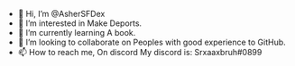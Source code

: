 - 👋 Hi, I’m @AsherSFDex
- 👀 I’m interested in Make Deports.
- 🌱 I’m currently learning A book.
- 💞️ I’m looking to collaborate on Peoples with good experience to GitHub.
- 📫 How to reach me, On discord My discord is: Srxaaxbruh#0899

<!---
AsherSFDex/AsherSFDex is a ✨ special ✨ repository because its `README.md` (this file) appears on your GitHub profile.
You can click the Preview link to take a look at your changes.
--->
